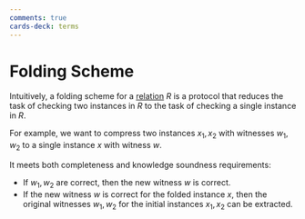 ```yaml
---
comments: true
cards-deck: terms
---
```


# Folding Scheme []()

Intuitively, a folding scheme for a [relation](../relation.md) $R$ is a protocol
that reduces the task of checking two instances in $R$ to the task of
checking a single instance in $R$.

For example, we want to compress two instances $x_1, x_2$ with witnesses $w_1, w_2$
to a single instance $x$ with witness $w$.

It meets both completeness and knowledge soundness requirements:

- If $w_1, w_2$ are correct, then the new witness $w$ is correct.
- If the new witness $w$ is correct for the folded instance $x$, then
  the original witnesses $w _ 1, w _ 2$ for the initial instances
  $x _ 1, x _ 2$ can be extracted.

[](1724428285361)
